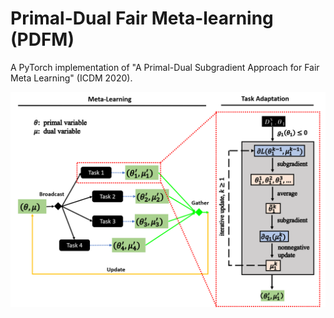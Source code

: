 # Primal-Dual Fair Meta-learning (PDFM)

A PyTorch implementation of "A Primal-Dual Subgradient Approach for Fair Meta Learning" (ICDM 2020).

<div style="text-align:center"><img src ="overview-PDFM.png" ,width=300/></div>
